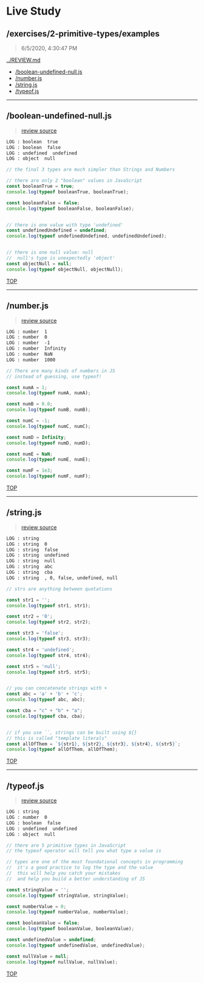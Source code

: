 # Live Study 

## /exercises/2-primitive-types/examples

> 6/5/2020, 4:30:47 PM 

[../REVIEW.md](../REVIEW.md)

- [/boolean-undefined-null.js](#boolean-undefined-nulljs) 
- [/number.js](#numberjs) 
- [/string.js](#stringjs) 
- [/typeof.js](#typeofjs) 

---

## /boolean-undefined-null.js

> 
>
> [review source](./boolean-undefined-null.js)

```txt
LOG : boolean  true
LOG : boolean  false
LOG : undefined  undefined
LOG : object  null
```

```js
// the final 3 types are much simpler than Strings and Numbers

// there are only 2 "boolean" values in JavaScript
const booleanTrue = true;
console.log(typeof booleanTrue, booleanTrue);

const booleanFalse = false;
console.log(typeof booleanFalse, booleanFalse);


// there is one value with type 'undefined'
const undefinedUndefined = undefined;
console.log(typeof undefinedUndefined, undefinedUndefined);


// there is one null value: null
//  null's type is unexpectedly 'object'
const objectNull = null;
console.log(typeof objectNull, objectNull);

```

[TOP](#live-study)

---

## /number.js

> 
>
> [review source](./number.js)

```txt
LOG : number  1
LOG : number  0
LOG : number  -1
LOG : number  Infinity
LOG : number  NaN
LOG : number  1000
```

```js
// There are many kinds of numbers in JS
// instead of guessing, use typeof!

const numA = 1;
console.log(typeof numA, numA);

const numB = 0.0;
console.log(typeof numB, numB);

const numC = -1;
console.log(typeof numC, numC);

const numD = Infinity;
console.log(typeof numD, numD);

const numE = NaN;
console.log(typeof numE, numE);

const numF = 1e3;
console.log(typeof numF, numF);

```

[TOP](#live-study)

---

## /string.js

> 
>
> [review source](./string.js)

```txt
LOG : string  
LOG : string  0
LOG : string  false
LOG : string  undefined
LOG : string  null
LOG : string  abc
LOG : string  cba
LOG : string  , 0, false, undefined, null
```

```js
// strs are anything between quotations

const str1 = '';
console.log(typeof str1, str1);

const str2 = '0';
console.log(typeof str2, str2);

const str3 = 'false';
console.log(typeof str3, str3);

const str4 = 'undefined';
console.log(typeof str4, str4);

const str5 = 'null';
console.log(typeof str5, str5);


// you can concatenate strings with +
const abc = 'a' + 'b' + 'c';
console.log(typeof abc, abc);

const cba = "c" + "b" + "a";
console.log(typeof cba, cba);


// if you use ``, strings can be built using ${}
// this is called "template literals"
const allOfThem = `${str1}, ${str2}, ${str3}, ${str4}, ${str5}`;
console.log(typeof allOfThem, allOfThem);


```

[TOP](#live-study)

---

## /typeof.js

> 
>
> [review source](./typeof.js)

```txt
LOG : string  
LOG : number  0
LOG : boolean  false
LOG : undefined  undefined
LOG : object  null
```

```js
// there are 5 primitive types in JavaScript
// the typeof operator will tell you what type a value is

// types are one of the most foundational concepts in programming
//  it's a good practice to log the type and the value
//  this will help you catch your mistakes
//  and help you build a better understanding of JS

const stringValue = '';
console.log(typeof stringValue, stringValue);

const numberValue = 0;
console.log(typeof numberValue, numberValue);

const booleanValue = false;
console.log(typeof booleanValue, booleanValue);

const undefinedValue = undefined;
console.log(typeof undefinedValue, undefinedValue);

const nullValue = null;
console.log(typeof nullValue, nullValue);

```

[TOP](#live-study)

